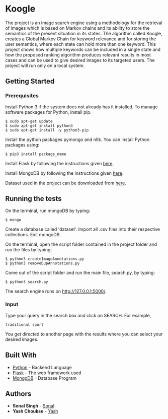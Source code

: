 # Koogle

The project is an image search engine using a methodology for the retrieval of images which is based on Markov chains and its ability to store the semantics of the present situation in its states. The algorithm called Koogle, creates a Global Markov Chain for keyword relevance and for storing the user semantics, where each state can hold more than one keyword. This project shows how multiple keywords can be included in a single state and how the proposed ranking algorithm produces relevant results in most cases and can be used to give desired images to its targeted users.
The project will run only on a local system.

## Getting Started

### Prerequisites

Install Python 3 if the system does not already has it installed. To manage software packages for Python, install pip.

```
$ sudo apt-get update
$ sudo apt-get install python3
$ sudo apt-get install -y python3-pip
```

Install the python packages pymongo and nltk. You can install Python packages using:

```
$ pip3 install package_name
```

Install Flask by following the instructions given [here](http://flask.pocoo.org/docs/0.12/installation/).

Install MongoDB by following the instructions given [here](https://docs.mongodb.com/v3.0/tutorial/install-mongodb-on-ubuntu/).

Dataset used in the project can be downloaded from [here](https://github.com/openimages/dataset).

## Running the tests

On the terminal, run mongoDB by typing:

```
$ mongo
```

Create a database called 'dataset'. Import all .csv files into their respective collections. Exit mongoDB.

On the terminal, open the script folder contained in the project folder and run the files by typing:

```
$ python3 createImageAnnotations.py
$ python3 removeDupAnnotations.py
```

Come out of the script folder and run the main file, search.py, by typing:

```
$ python3 search.py
```

The search engine runs on http://127.0.0.1:5000/.

### Input

Type your query in the search box and click on SEARCH. For example,

```
traditional sport
```
You get directed to another page with the results where you can select your desired images.

## Built With

* [Python](https://www.python.org/about/gettingstarted/) - Backend Language
* [Flask](http://flask.pocoo.org/) - The web framework used
* [MongoDB](https://docs.mongodb.com/) - Database Program

## Authors

* **Sonal Singh** - [Sonal](https://github.com/sonal2694)
* **Yash Choukse** - [Yash](https://github.com/yash1195)
